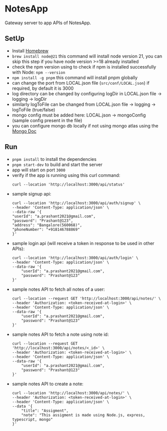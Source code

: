 # NotesApp
Gateway server to app APIs of NotesApp.

## SetUp

- Install [Homebrew](https://brew.sh)
- `brew install node@21` this command will install node version 21, you can skip this step if you have node version >=18 already installed
- check the npm version using to check if npm is installed successfully with Node:
    `npm --version`
- `npm install -g pnpm` this command will install pnpm globally
- can change the port from LOCAL.json file (`src/conf/LOCAL.json`) if required, by default it is 3000
- log directory can be changed by configuring logDir in LOCAL.json file -> logging -> logDir
- similarly logToFile can be changed from LOCAL.json file -> logging -> logToFile (true/false)
- mongo config must be added here: LOCAL.json -> mongoConfig (sample config present in the file)
- you can configure mongo db locally if not using mongo atlas using the [Mongo Doc](https://www.mongodb.com/docs/manual/tutorial/install-mongodb-on-os-x/)


## Run

- `pnpm install` to install the dependencies
- `pnpm start-dev` to build and start the server
- app will start on port `3000`
- verify if the app is running using this curl command:
    ```
    curl --location 'http://localhost:3000/api/status'
    ```
- sample signup api:
    ```
    curl --location 'http://localhost:3000/api/auth/signup' \
    --header 'Content-Type: application/json' \
    --data-raw '{
    "userId": "a.prashant2021@gmail.com",
    "password": "Prashant@123",
    "address": "Bangalore(560068)",
    "phoneNumber": "+918146788869"
    }'
    ```
- sample login api (will receive a token in response to be used in other APIs): 
    ```
    curl --location 'http://localhost:3000/api/auth/login' \
    --header 'Content-Type: application/json' \
    --data-raw '{
        "userId": "a.prashant2021@gmail.com",
        "password": "Prashant@123"
    }'
    ```
- sample notes API to fetch all notes of a user:
    ```
    curl --location --request GET 'http://localhost:3000/api/notes/' \
    --header 'Authorization: <token-received-at-login>' \
    --header 'Content-Type: application/json' \
    --data-raw '{
        "userId": "a.prashant2021@gmail.com",
        "password": "Prashant@123"
    }'
    ```
- sample notes API to fetch a note using note id:
    ```
    curl --location --request GET 'http://localhost:3000/api/notes/<_id>' \
    --header 'Authorization: <token-received-at-login>' \
    --header 'Content-Type: application/json' \
    --data-raw '{
        "userId": "a.prashant2021@gmail.com",
        "password": "Prashant@123"
    }'
    ```
- sample notes API to create a note:
    ```
    curl --location 'http://localhost:3000/api/notes/' \
    --header 'Authorization: <token-received-at-login>' \
    --header 'Content-Type: application/json' \
    --data '{
        "title": "Assigment",
        "note": "This assigment is made using Node.js, express, typescript, mongo"
    }'
    ```

    
